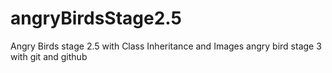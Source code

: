 # angryBirdsStage2.5
Angry Birds stage 2.5 with Class Inheritance and Images
angry bird stage 3 with git and github